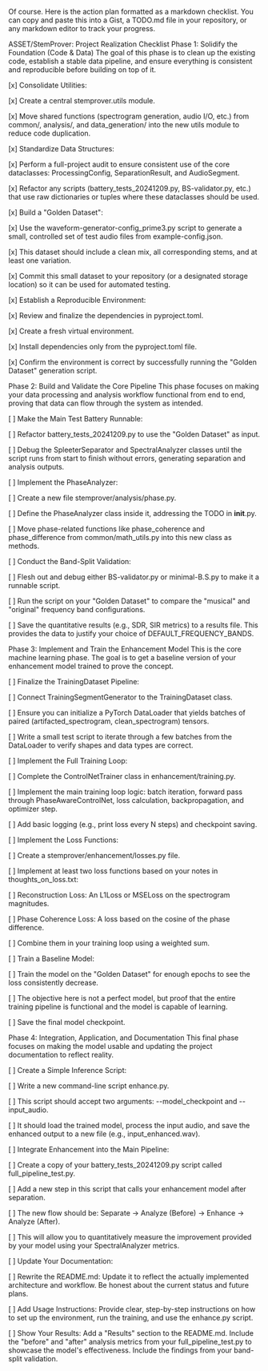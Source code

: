 Of course. Here is the action plan formatted as a markdown checklist. You can copy and paste this into a Gist, a TODO.md file in your repository, or any markdown editor to track your progress.

ASSET/StemProver: Project Realization Checklist
Phase 1: Solidify the Foundation (Code & Data)
The goal of this phase is to clean up the existing code, establish a stable data pipeline, and ensure everything is consistent and reproducible before building on top of it.

[x] Consolidate Utilities:

[x] Create a central stemprover.utils module.

[x] Move shared functions (spectrogram generation, audio I/O, etc.) from common/, analysis/, and data_generation/ into the new utils module to reduce code duplication.

[x] Standardize Data Structures:

[x] Perform a full-project audit to ensure consistent use of the core dataclasses: ProcessingConfig, SeparationResult, and AudioSegment.

[x] Refactor any scripts (battery_tests_20241209.py, BS-validator.py, etc.) that use raw dictionaries or tuples where these dataclasses should be used.

[x] Build a "Golden Dataset":

[x] Use the waveform-generator-config_prime3.py script to generate a small, controlled set of test audio files from example-config.json.

[x] This dataset should include a clean mix, all corresponding stems, and at least one variation.

[x] Commit this small dataset to your repository (or a designated storage location) so it can be used for automated testing.

[x] Establish a Reproducible Environment:

[x] Review and finalize the dependencies in pyproject.toml.

[x] Create a fresh virtual environment.

[x] Install dependencies only from the pyproject.toml file.

[x] Confirm the environment is correct by successfully running the "Golden Dataset" generation script.

Phase 2: Build and Validate the Core Pipeline
This phase focuses on making your data processing and analysis workflow functional from end to end, proving that data can flow through the system as intended.

[ ] Make the Main Test Battery Runnable:

[ ] Refactor battery_tests_20241209.py to use the "Golden Dataset" as input.

[ ] Debug the SpleeterSeparator and SpectralAnalyzer classes until the script runs from start to finish without errors, generating separation and analysis outputs.

[ ] Implement the PhaseAnalyzer:

[ ] Create a new file stemprover/analysis/phase.py.

[ ] Define the PhaseAnalyzer class inside it, addressing the TODO in __init__.py.

[ ] Move phase-related functions like phase_coherence and phase_difference from common/math_utils.py into this new class as methods.

[ ] Conduct the Band-Split Validation:

[ ] Flesh out and debug either BS-validator.py or minimal-B.S.py to make it a runnable script.

[ ] Run the script on your "Golden Dataset" to compare the "musical" and "original" frequency band configurations.

[ ] Save the quantitative results (e.g., SDR, SIR metrics) to a results file. This provides the data to justify your choice of DEFAULT_FREQUENCY_BANDS.

Phase 3: Implement and Train the Enhancement Model
This is the core machine learning phase. The goal is to get a baseline version of your enhancement model trained to prove the concept.

[ ] Finalize the TrainingDataset Pipeline:

[ ] Connect TrainingSegmentGenerator to the TrainingDataset class.

[ ] Ensure you can initialize a PyTorch DataLoader that yields batches of paired (artifacted_spectrogram, clean_spectrogram) tensors.

[ ] Write a small test script to iterate through a few batches from the DataLoader to verify shapes and data types are correct.

[ ] Implement the Full Training Loop:

[ ] Complete the ControlNetTrainer class in enhancement/training.py.

[ ] Implement the main training loop logic: batch iteration, forward pass through PhaseAwareControlNet, loss calculation, backpropagation, and optimizer step.

[ ] Add basic logging (e.g., print loss every N steps) and checkpoint saving.

[ ] Implement the Loss Functions:

[ ] Create a stemprover/enhancement/losses.py file.

[ ] Implement at least two loss functions based on your notes in thoughts_on_loss.txt:

[ ] Reconstruction Loss: An L1Loss or MSELoss on the spectrogram magnitudes.

[ ] Phase Coherence Loss: A loss based on the cosine of the phase difference.

[ ] Combine them in your training loop using a weighted sum.

[ ] Train a Baseline Model:

[ ] Train the model on the "Golden Dataset" for enough epochs to see the loss consistently decrease.

[ ] The objective here is not a perfect model, but proof that the entire training pipeline is functional and the model is capable of learning.

[ ] Save the final model checkpoint.

Phase 4: Integration, Application, and Documentation
This final phase focuses on making the model usable and updating the project documentation to reflect reality.

[ ] Create a Simple Inference Script:

[ ] Write a new command-line script enhance.py.

[ ] This script should accept two arguments: --model_checkpoint and --input_audio.

[ ] It should load the trained model, process the input audio, and save the enhanced output to a new file (e.g., input_enhanced.wav).

[ ] Integrate Enhancement into the Main Pipeline:

[ ] Create a copy of your battery_tests_20241209.py script called full_pipeline_test.py.

[ ] Add a new step in this script that calls your enhancement model after separation.

[ ] The new flow should be: Separate -> Analyze (Before) -> Enhance -> Analyze (After).

[ ] This will allow you to quantitatively measure the improvement provided by your model using your SpectralAnalyzer metrics.

[ ] Update Your Documentation:

[ ] Rewrite the README.md: Update it to reflect the actually implemented architecture and workflow. Be honest about the current status and future plans.

[ ] Add Usage Instructions: Provide clear, step-by-step instructions on how to set up the environment, run the training, and use the enhance.py script.

[ ] Show Your Results: Add a "Results" section to the README.md. Include the "before" and "after" analysis metrics from your full_pipeline_test.py to showcase the model's effectiveness. Include the findings from your band-split validation.
